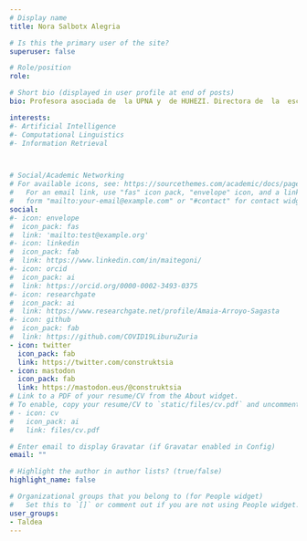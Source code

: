 ```yaml
---
# Display name
title: Nora Salbotx Alegria

# Is this the primary user of the site?
superuser: false

# Role/position
role: 

# Short bio (displayed in user profile at end of posts)
bio: Profesora asociada de  la UPNA y  de HUHEZI. Directora de  la  escuela de Amaiur. Licenciada en Magisterio y Psicopedagogía. Postgrado en Educación y Comunicación y Educación Rural. Partícipe de la iniciativa Hik Hasi.

interests:
#- Artificial Intelligence
#- Computational Linguistics
#- Information Retrieval



# Social/Academic Networking
# For available icons, see: https://sourcethemes.com/academic/docs/page-builder/#icons
#   For an email link, use "fas" icon pack, "envelope" icon, and a link in the
#   form "mailto:your-email@example.com" or "#contact" for contact widget.
social:
#- icon: envelope
#  icon_pack: fas
#  link: 'mailto:test@example.org'
#- icon: linkedin
#  icon_pack: fab
#  link: https://www.linkedin.com/in/maitegoni/
#- icon: orcid
#  icon_pack: ai
#  link: https://orcid.org/0000-0002-3493-0375
#- icon: researchgate
#  icon_pack: ai
#  link: https://www.researchgate.net/profile/Amaia-Arroyo-Sagasta
#- icon: github
#  icon_pack: fab
#  link: https://github.com/COVID19LiburuZuria
- icon: twitter
  icon_pack: fab
  link: https://twitter.com/construktsia
- icon: mastodon
  icon_pack: fab
  link: https://mastodon.eus/@construktsia
# Link to a PDF of your resume/CV from the About widget.
# To enable, copy your resume/CV to `static/files/cv.pdf` and uncomment the lines below.
# - icon: cv
#   icon_pack: ai
#   link: files/cv.pdf

# Enter email to display Gravatar (if Gravatar enabled in Config)
email: ""

# Highlight the author in author lists? (true/false)
highlight_name: false

# Organizational groups that you belong to (for People widget)
#   Set this to `[]` or comment out if you are not using People widget.
user_groups:
- Taldea
---
```


